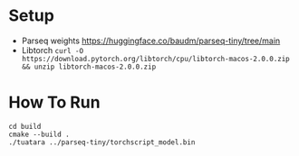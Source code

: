 # Setup
- Parseq weights https://huggingface.co/baudm/parseq-tiny/tree/main
- Libtorch `curl -O https://download.pytorch.org/libtorch/cpu/libtorch-macos-2.0.0.zip && unzip libtorch-macos-2.0.0.zip`

# How To Run
```
cd build
cmake --build .
./tuatara ../parseq-tiny/torchscript_model.bin
```